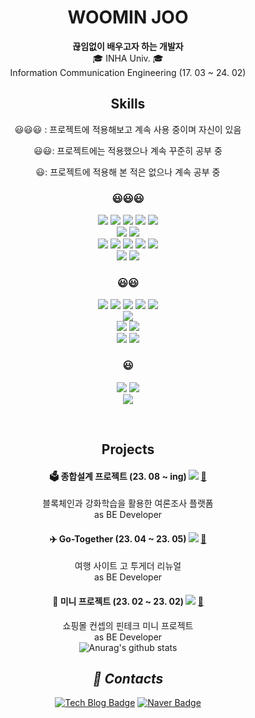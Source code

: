 <div align=center>
<h1>WOOMIN JOO</h1>
<strong>끊임없이 배우고자 하는 개발자</strong><br>
🎓 INHA Univ. 🎓 </br>
Information Communication Engineering (17. 03 ~ 24. 02) 
</br>

## Skills
😃😃😃 : 프로젝트에 적용해보고 계속 사용 중이며 자신이 있음

😃😃: 프로젝트에는 적용했으나 계속 꾸준히 공부 중

😃: 프로젝트에 적용해 본 적은 없으나 계속 공부 중

### 😃😃😃
<img src="https://img.shields.io/badge/Java-8B4513?style=flat-square&logo=Java&logoColor=white"/> <img src="https://img.shields.io/badge/Spring Boot-6DB33F?style=flat-square&logo=Spring Boot&logoColor=white"/> 
<img src="https://img.shields.io/badge/Spring Security-6DB33F?style=flat-square&logo=springsecurity&logoColor=white"/> <img src="https://img.shields.io/badge/JPA-6DB33F?style=flat-square&logo=JPA&logoColor=white"/> 
<img src="https://img.shields.io/badge/Querydsl-2E64FE?style=flat-square&logo=Querydsl&logoColor=white"/> </br>
<img src="https://img.shields.io/badge/MariaDB-003545?style=flat-square&logo=MariaDB&logoColor=white"/> <img src="https://img.shields.io/badge/MySQL-4479A1?style=flat-square&logo=MySQL&logoColor=white"/>
</br>
<img src="https://img.shields.io/badge/Git-F05032?style=flat-square&logo=Git&logoColor=white"/> <img src="https://img.shields.io/badge/IntelliJ-000000?style=flat-square&logo=intellijidea&logoColor=white"/>
<img src="https://img.shields.io/badge/DBeaver-6C584C?style=flat-square&logo=dbeaver&logoColor=white"/> <img src="https://img.shields.io/badge/Slack-4A154B?style=flat-square&logo=slack&logoColor=white"/>
<img src="https://img.shields.io/badge/Discord-5865F2?style=flat-square&logo=discord&logoColor=white"/></br>
<img src="https://img.shields.io/badge/Postman-FF6C37?style=flat-square&logo=postman&logoColor=white"/> <img src="https://img.shields.io/badge/Swagger-85EA2D?style=flat-square&logo=swagger&logoColor=white"/>

### 😃😃
<img src="https://img.shields.io/badge/Amazon EC2-FF9900?style=flat-square&logo=amazonec2&logoColor=white"/> <img src="https://img.shields.io/badge/Amazon S3-569A31?style=flat-square&logo=amazons3&logoColor=white"/>
<img src="https://img.shields.io/badge/Amazon RDS-527FFF?style=flat-square&logo=amazonrds&logoColor=white"/> <img src="https://img.shields.io/badge/Amazon CloudWatch-FF4F8B?style=flat-square&logo=amazoncloudwatch&logoColor=white"/> 
<img src="https://img.shields.io/badge/Amazon Route 53-8C4FFF?style=flat-square&logo=amazonroute53&logoColor=white"/> </br>
<img src="https://img.shields.io/badge/Redis-DC382D?style=flat-square&logo=Redis&logoColor=white"/></br>
<img src="https://img.shields.io/badge/GitHub Actions-2088FF?style=flat-square&logo=githubactions&logoColor=white"/> <img src="https://img.shields.io/badge/Docker-2496ED?style=flat-square&logo=docker&logoColor=white"/> </br>
<img src="https://img.shields.io/badge/Web3j-3C3C3D?style=flat-square&logo=ethereum&logoColor=white"/> <img src="https://img.shields.io/badge/TensorFlow-FF6F00?style=flat-square&logo=tensorflow&logoColor=white"/>
### 😃
<img src="https://img.shields.io/badge/Apache Kafka-231F20?style=flat-square&logo=apachekafka&logoColor=white"/> <img src="https://img.shields.io/badge/Elasticsearch -005571?style=flat-square&logo=005571&logoColor=white"/> 
</br>
<img src="https://img.shields.io/badge/MyBatis-000000?style=flat-square&logo=mybatisp&logoColor=white"/>

</br>


## Projects

#### 🗳️ 종합설계 프로젝트 (23. 08 ~ ing) <img src="https://img.shields.io/badge/WEB-61DAFB?style=flat"/> <a href="https://github.com/Inha-ICE-Capstone/capstone-design-BE">🔗</a>
블록체인과 강화학습을 활용한 여론조사 플랫폼 </br>
as BE Developer </br>

#### ✈️ Go-Together (23. 04 ~ 23. 05) <img src="https://img.shields.io/badge/WEB-61DAFB?style=flat"/> <a href="https://github.com/KDT3-Final-6/final-project-BE">🔗</a>
여행 사이트 고 투게더 리뉴얼 </br>
as BE Developer </br>

#### 🏦 미니 프로젝트 (23. 02 ~ 23. 02) <img src="https://img.shields.io/badge/WEB-61DAFB?style=flat"/> <a href="https://github.com/FastcampusMini/mini-project">🔗</a>
쇼핑몰 컨셉의 핀테크 미니 프로젝트 </br>
as BE Developer 
</br> 
![Anurag's github stats](https://github-readme-stats.vercel.app/api?username=zoomin3022&show_icons=true&theme=default)

<h2 align='center'><i>💬 Contacts</i></h2>

[![Tech Blog Badge](http://img.shields.io/badge/-Tech%20blog-black?style=flat-square&logo=tistory&link=https://zoomin99.tistory.com/)](https://zoomin99.tistory.com/)
[![Naver Badge](https://img.shields.io/badge/Naver-03C75A?style=flat-square&logo=Naver&logoColor=white&link=mailto:jjwm0128@naver.com)](mailto:jjwm0128@naver.com)
